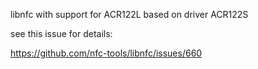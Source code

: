 libnfc with support for ACR122L based on driver ACR122S

see this issue for details:

https://github.com/nfc-tools/libnfc/issues/660


